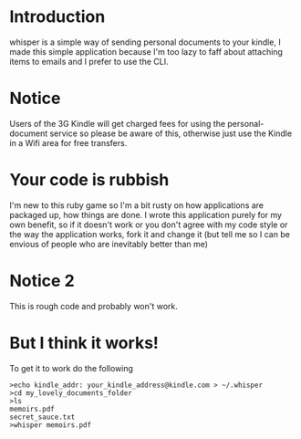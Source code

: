 # Introduction
whisper is a simple way of sending personal documents to your kindle, I made this 
simple application because I'm too lazy to faff about attaching items to emails and
I prefer to use the CLI.

# Notice
Users of the 3G Kindle will get charged fees for using the personal-document service so please
be aware of this, otherwise just use the Kindle in a Wifi area for free transfers. 

# Your code is rubbish
I'm new to this ruby game so I'm a bit rusty on how applications are packaged up, how things are done.
I wrote this application purely for my own benefit, so if it doesn't work or you don't agree with my 
code style or the way the application works, fork it and change it 
(but tell me so I can be envious of people who are inevitably better than me) 

# Notice 2 
This is rough code and probably won't work.

# But I think it works! 
To get it to work do the following

    >echo kindle_addr: your_kindle_address@kindle.com > ~/.whisper
    >cd my_lovely_documents_folder
    >ls
    memoirs.pdf 
    secret_sauce.txt
    >whisper memoirs.pdf 
